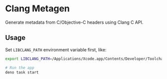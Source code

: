 # Clang Metagen

Generate metadata from C/Objective-C headers using Clang C API.

## Usage

Set `LIBCLANG_PATH` environment variable first, like:

```sh
export LIBCLANG_PATH=/Applications/Xcode.app/Contents/Developer/Toolchains/XcodeDefault.xctoolchain/usr/lib

# Run the app
deno task start
```
